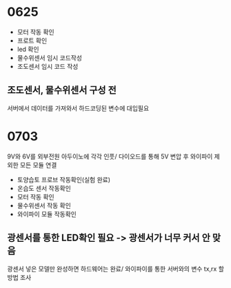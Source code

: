 # 0625
- 모터 작동 확인
- 프로트 확인
- led 확인
- 물수위센서 임시 코드작성
- 조도센서 임시 코드 작성
## 조도센서, 물수위센서 구성 전
서버에서 데이터를 가져와서 하드코딩된 변수에 대입필요


# 0703
9V와 6V를 외부전원 아두이노에 각각 인풋/ 다이오드를 통해 5V 변압 후 와이파이 제외한 모든 모듈 연결
- 토양습토 프로브 작동확인(실험 완료)
- 온습도 센서 작동확인
- 모터 작동 확인
- 물수위센서 작동 확인
- 와이파이 모듈 작동확인
## 광센서를 통한 LED확인 필요 -> 광센서가 너무 커서 안 맞음
광센서 넣은 모델만 완성하면 하드웨어는 완료/ 와이파이를 통한 서버와의 변수 tx,rx 할 방법 조사
